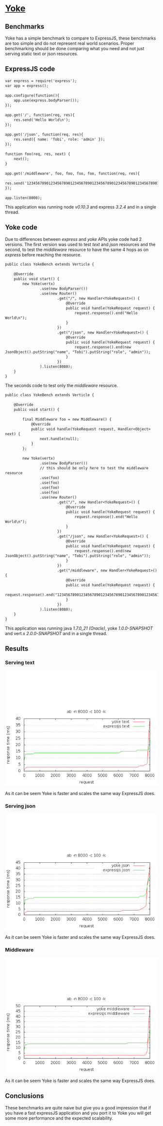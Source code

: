 # [Yoke](/)

## Benchmarks

Yoke has a simple benchmark to compare to ExpressJS, these benchmarks are too simple and do not represent real world
scenarios. Proper benchmarking should be done comparing what you need and not just serving static text or json
resources.

## ExpressJS code

~~~~~~~~~~~~~~~~~~~~~~~~~~~~~~~~~~~~~~~~~~ {.javascript}
var express = require('express');
var app = express();

app.configure(function(){
    app.use(express.bodyParser());
});

app.get('/', function(req, res){
    res.send('Hello World\n');
});

app.get('/json', function(req, res){
    res.send({ name: 'Tobi', role: 'admin' });
});

function foo(req, res, next) {
    next();
}

app.get('/middleware', foo, foo, foo, foo, function(req, res){
    res.send('1234567890123456789012345678901234567890123456789012345678901234567890123456789012345678901234567890');
});

app.listen(8000);
~~~~~~~~~~~~~~~~~~~~~~~~~~~~~~~~~~~~~~~~~~

This application was running node *v0.10.3* and express *3.2.4* and in a single thread.


## Yoke code

Due to differences between *express* and *yoke* APIs yoke code had 2 versions. The first version was used to test *text*
and *json* resources and the second, to test the *middleware* resource to have the same 4 hops as on *express* before
reaching the resource.

~~~~~~~~~~~~~~~~~~~~~~~~~~~~~~~~~~~~~~~~~~ {.java}
public class YokeBench extends Verticle {

    @Override
    public void start() {
        new Yoke(vertx)
                .use(new BodyParser())
                .use(new Router()
                        .get("/", new Handler<YokeRequest>() {
                            @Override
                            public void handle(YokeRequest request) {
                                request.response().end("Hello World\n");
                            }
                        })
                        .get("/json", new Handler<YokeRequest>() {
                            @Override
                            public void handle(YokeRequest request) {
                                request.response().end(new JsonObject().putString("name", "Tobi").putString("role", "admin"));
                            }
                        })
                ).listen(8080);
    }
}
~~~~~~~~~~~~~~~~~~~~~~~~~~~~~~~~~~~~~~~~~~

The seconds code to test only the *middleware* resource.

~~~~~~~~~~~~~~~~~~~~~~~~~~~~~~~~~~~~~~~~~~ {.java}
public class YokeBench extends Verticle {

    @Override
    public void start() {

        final Middleware foo = new Middleware() {
            @Override
            public void handle(YokeRequest request, Handler<Object> next) {
                next.handle(null);
            }
        };

        new Yoke(vertx)
                .use(new BodyParser())
                // this should be only here to test the middleware resource
                .use(foo)
                .use(foo)
                .use(foo)
                .use(foo)
                .use(new Router()
                        .get("/", new Handler<YokeRequest>() {
                            @Override
                            public void handle(YokeRequest request) {
                                request.response().end("Hello World\n");
                            }
                        })
                        .get("/json", new Handler<YokeRequest>() {
                            @Override
                            public void handle(YokeRequest request) {
                                request.response().end(new JsonObject().putString("name", "Tobi").putString("role", "admin"));
                            }
                        })
                        .get("/middleware", new Handler<YokeRequest>() {
                            @Override
                            public void handle(YokeRequest request) {
                                request.response().end("1234567890123456789012345678901234567890123456789012345678901234567890123456789012345678901234567890");
                            }
                        })
                ).listen(8080);
    }
}
~~~~~~~~~~~~~~~~~~~~~~~~~~~~~~~~~~~~~~~~~~

This application was running java *1.7.0_21 (Oracle)*, yoke *1.0.0-SNAPSHOT* and vert.x *2.0.0-SNAPSHOT* and in a single
thread.


## Results

### Serving text

![Hello World expressJS vs Yoke](text.png)

As it can be seem Yoke is faster and scales the same way ExpressJS does.

### Serving json

![JSON expressJS vs Yoke](json.png)

As it can be seem Yoke is faster and scales the same way ExpressJS does.

### Middleware

![Middleware expressJS vs Yoke](middleware.png)

As it can be seem Yoke is faster and scales the same way ExpressJS does.


## Conclusions

These benchmarks are quite naive but give you a good impression that if you have a fast expressJS application and you
port it to Yoke you will get some more performance and the expected scalability.